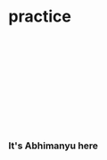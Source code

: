 # practice
<marquee scrollamount="10" behavior="alternate"><h1 style="text-align:center;color:red;font-size:50px;font-family:Times New Roman">
Hello! </h1></marquee>
<br>
<h3>It's Abhimanyu here</h3>

